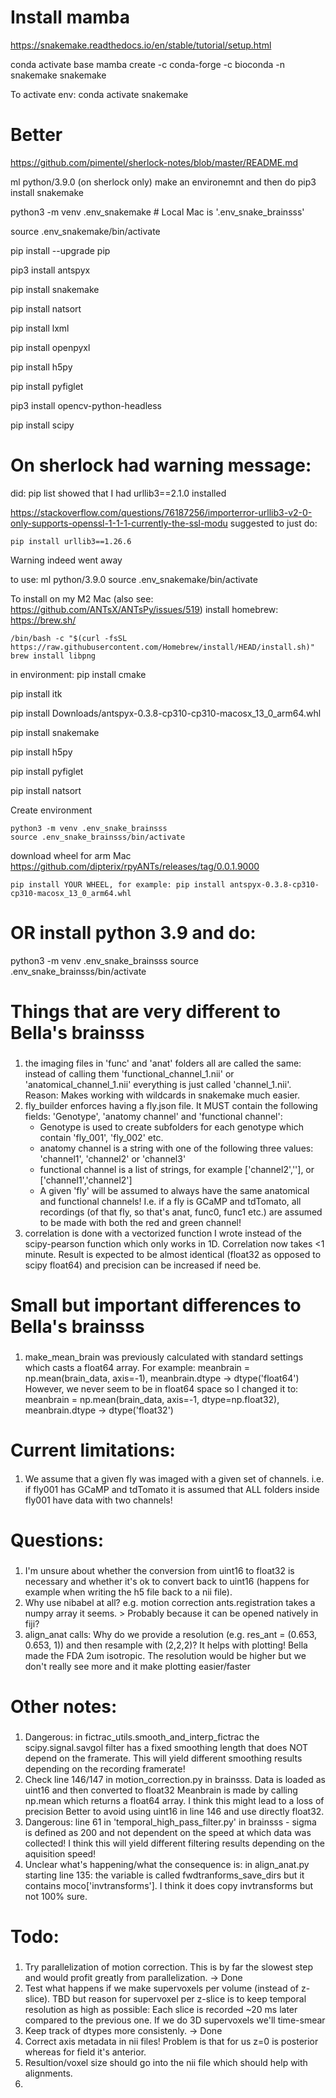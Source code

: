 # Install mamba
https://snakemake.readthedocs.io/en/stable/tutorial/setup.html

 conda activate base
 mamba create -c conda-forge -c bioconda -n snakemake snakemake

To activate env:
 conda activate snakemake

# Better
https://github.com/pimentel/sherlock-notes/blob/master/README.md

ml python/3.9.0 (on sherlock only)
make an environemnt and then do pip3 install snakemake

python3 -m venv .env_snakemake # Local Mac is '.env_snake_brainsss'

source .env_snakemake/bin/activate

pip install --upgrade pip

pip3 install antspyx

pip install snakemake

pip install natsort

pip install lxml

pip install openpyxl

pip install h5py

pip install pyfiglet

pip3 install opencv-python-headless

pip install scipy

# On sherlock had warning message:

did:
pip list showed that I had urllib3==2.1.0 installed

https://stackoverflow.com/questions/76187256/importerror-urllib3-v2-0-only-supports-openssl-1-1-1-currently-the-ssl-modu
suggested to just do:

```shell
pip install urllib3==1.26.6
```
Warning indeed went away

to use:
ml python/3.9.0
source .env_snakemake/bin/activate

To install on my M2 Mac (also see: https://github.com/ANTsX/ANTsPy/issues/519)
install homebrew: https://brew.sh/
```shell
/bin/bash -c "$(curl -fsSL https://raw.githubusercontent.com/Homebrew/install/HEAD/install.sh)"
brew install libpng
```
in environment:
pip install cmake

pip install itk

pip install Downloads/antspyx-0.3.8-cp310-cp310-macosx_13_0_arm64.whl

pip install snakemake

pip install h5py

pip install pyfiglet

pip install natsort

Create environment
```shell
python3 -m venv .env_snake_brainsss
source .env_snake_brainsss/bin/activate
```

download wheel for arm Mac https://github.com/dipterix/rpyANTs/releases/tag/0.0.1.9000
```shell
pip install YOUR WHEEL, for example: pip install antspyx-0.3.8-cp310-cp310-macosx_13_0_arm64.whl
```
# OR install python 3.9 and do:
python3 -m venv .env_snake_brainsss
source .env_snake_brainsss/bin/activate

###
# Things that are very different to Bella's brainsss
###
1) the imaging files in 'func' and 'anat' folders all are called the same: instead of calling them 'functional_channel_1.nii' 
   or 'anatomical_channel_1.nii' everything is just called 'channel_1.nii'. Reason: Makes working with wildcards in snakemake
   much easier.
2) fly_builder enforces having a fly.json file. It MUST contain the following fields: 'Genotype', 'anatomy channel' and 
   'functional channel':
   - Genotype is used to create subfolders for each genotype which contain 'fly_001', 'fly_002' etc.
   - anatomy channel is a string with one of the following three values: 'channel1', 'channel2' or 'channel3'
   - functional channel is a list of strings, for example ['channel2',''], or ['channel1','channel2']
   - A given 'fly' will be assumed to always have the same anatomical and functional channels! I.e. if a fly is GCaMP and
     tdTomato, all recordings (of that fly, so that's anat, func0, func1 etc.) are assumed to be made with both the red
     and green channel!
3) correlation is done with a vectorized function I wrote instead of the scipy-pearson function which only works in 1D.
   Correlation now takes <1 minute. Result is expected to be almost identical (float32 as opposed to scipy float64) and
   precision can be increased if need be. 

###
# Small but important differences to Bella's brainsss
###
1) make_mean_brain was previously calculated with standard settings which casts a float64 array.
   For example: meanbrain = np.mean(brain_data, axis=-1), meanbrain.dtype -> dtype('float64')
   However, we never seem to be in float64 space so I changed it to:
   meanbrain = np.mean(brain_data, axis=-1, dtype=np.float32), meanbrain.dtype -> dtype('float32')

####
# Current limitations:
####
1) We assume that a given fly was imaged with a given set of channels. i.e. if fly001 has GCaMP and tdTomato it is assumed
   that ALL folders inside fly001 have data with two channels! 

###
# Questions:
###
1) I'm unsure about whether the conversion from uint16 to float32 is necessary and whether it's ok to convert back to 
   uint16 (happens for example when writing the h5 file back to a nii file).  
2) Why use nibabel at all? e.g. motion correction ants.registration takes a numpy array it seems. > Probably because
   it can be opened natively in fiji?
3) align_anat calls: Why do we provide a resolution (e.g. res_ant = (0.653, 0.653, 1)) and then resample with (2,2,2)? 
   It helps with plotting! Bella made the FDA 2um isotropic. The resolution would be higher but we don't really see more
   and it make plotting easier/faster

###
# Other notes:
###
1) Dangerous: in fictrac_utils.smooth_and_interp_fictrac the scipy.signal.savgol filter has a fixed smoothing
   length that does NOT depend on the framerate. This will yield different smoothing results depending on the 
   recording framerate!
2) Check line 146/147 in motion_correction.py in brainsss. Data is loaded as uint16 and then converted to float32
   Meanbrain is made by calling np.mean which returns a float64 array. I think this might lead to a loss of precision
   Better to avoid using uint16 in line 146 and use directly float32.  
3) Dangerous: line 61 in 'temporal_high_pass_filter.py' in brainsss - sigma is defined as 200 and not dependent on the speed
   at which data was collected! I think this will yield different filtering results depending on the aquisition speed!
4) Unclear what's happening/what the consequence is: in align_anat.py starting line 135: the variable is called 
   fwdtranforms_save_dirs but it contains moco['invtransforms']. I think it does copy invtransforms but not 100% sure.

###
# Todo:
###
1) Try parallelization of motion correction. This is by far the slowest step and would profit greatly from 
   parallelization. -> Done
2) Test what happens if we make supervoxels per volume (instead of z-slice). TBD but reason for supervoxel
   per z-slice is to keep temporal resolution as high as possible: Each slice is recorded ~20 ms later compared
   to the previous one. If we do 3D supervoxels we'll time-smear 
3) Keep track of dtypes more consistenly. -> Done
4) Correct axis metadata in nii files! Problem is that for us z=0 is posterior whereas for field it's anterior.
5) Resultion/voxel size should go into the nii file which should help with alignments.
6) 